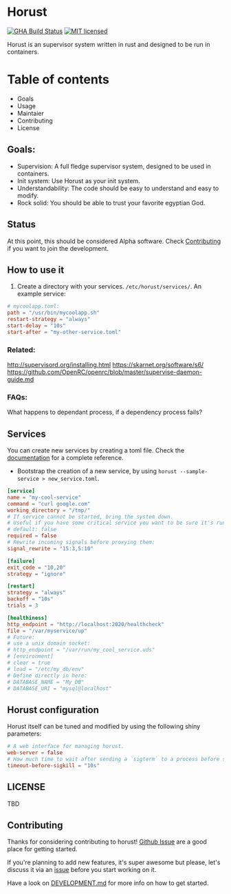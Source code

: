 # Horust
[![GHA Build Status](https://github.com/FedericoPonzi/horust/workflows/CI/badge.svg)](https://github.com/FedericoPonzi/horust/actions?query=workflow%3ACI)
[![MIT licensed](https://img.shields.io/badge/license-MIT-blue.svg)](./LICENSE)

Horust is an supervisor system written in rust and designed to be run in containers. 

# Table of contents
* Goals
* Usage
* Maintaier
* Contributing
* License

## Goals:
* Supervision: A full fledge supervisor system, designed to be used in containers.
* Init system: Use Horust as your init system.
* Understandability: The code should be easy to understand and easy to modify.
* Rock solid: You should be able to trust your favorite egyptian God.

## Status
At this point, this should be considered Alpha software. 
Check [Contributing](CONTRIBUTING.md) if you want to join the development.

## How to use it
1. Create a directory with your services. `/etc/horust/services/`.
An example service:
```toml
# mycoolapp.toml:
path = "/usr/bin/mycoolapp.sh"
restart-strategy = "always"
start-delay = "10s"
start-after = "my-other-service.toml"
``` 

### Related:
http://supervisord.org/installing.html
https://skarnet.org/software/s6/
https://github.com/OpenRC/openrc/blob/master/supervise-daemon-guide.md

### FAQs:
What happens to dependant process, if a dependency process fails?

## Services
You can create new services by creating a toml file. Check the [documentation](https://github.com/FedericoPonzi/Horust/blob/master/DOCUMENTATION.md) for a complete reference.

* Bootstrap the creation of a new service, by using `horust --sample-service > new_service.toml`.

```toml
[service]
name = "my-cool-service"
command = "curl google.com"
working_directory = "/tmp/"
# If service cannot be started, bring the system down.
# Useful if you have some critical service you want to be sure it's running.
# default: false
required = false
# Rewrite incoming signals before proxying them:
signal_rewrite = "15:3,5:10"

[failure]
exit_code = "10,20"
strategy = "ignore"

[restart]
strategy = "always"
backoff = "10s"
trials = 3

[healthiness]
http_endpoint = "http://localhost:2020/healthcheck"
file = "/var/myservice/up"
# Future:
# use a unix domain socket:
# http_endpoint = "/var/run/my_cool_service.uds"
# [environment]
# clear = true
# load = "/etc/my_db/env"
# Define directly in here:
# DATABASE_NAME = "My_DB"
# DATABASE_URI = "mysql@localhost"
```

## Horust configuration
Horust itself can be tuned and modified by using the following shiny parameters:
```toml
# A web interface for managing horust.
web-server = false
# How much time to wait after sending a `sigterm` to a process before sending a SIGKILL.
timeout-before-sigkill = "10s"

```

## LICENSE
TBD

## Contributing
Thanks for considering contributing to horust! 
[Github Issue](https://github.com/FedericoPonzi/horust/issues) are a good place for getting started. 

If you're planning to add new features, it's super awesome but please, let's discuss it via an [issue](https://github.com/FedericoPonzi/Horust/issues/new) before you start working on it.

Have a look on [DEVELOPMENT.md](https://github.com/FedericoPonzi/Horust/blob/master/DEVELOPMENT.md) for more info on how to get started.
